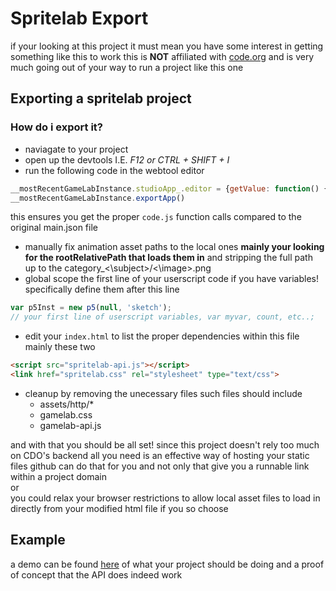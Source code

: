 # Spritelab Export
if your looking at this project it must mean you have some interest in getting something like this to work
this is **NOT** affiliated with [code.org](https://studio.code.org) and is very much going out of your way to run a project like this one

## Exporting a spritelab project

### How do i export it?
- naviagate to your project
- open up the devtools I.E. *F12 or CTRL + SHIFT + I*
- run the following code in the webtool editor
```js
__mostRecentGameLabInstance.studioApp_.editor = {getValue: function() { return __mostRecentGameLabInstance.currentCode}}
__mostRecentGameLabInstance.exportApp()
```
this ensures you get the proper `code.js` function calls compared to the original main.json file
- manually fix animation asset paths to the local ones **mainly your looking for the rootRelativePath that loads them in** and stripping the full path up to the category_<\subject>/<\image>.png
- global scope the first line of your userscript code if you have variables! specifically define them after this line
```js
var p5Inst = new p5(null, 'sketch');
// your first line of userscript variables, var myvar, count, etc..;
```
- edit your `index.html` to list the proper dependencies within this file mainly these two
```html
<script src="spritelab-api.js"></script>
<link href="spritelab.css" rel="stylesheet" type="text/css">
```
- cleanup by removing the unecessary files such files should include
  - assets/http/*
  - gamelab.css
  - gamelab-api.js

and with that you should be all set! since this project doesn't rely too much on CDO's backend all you need is an effective way of hosting your static files github can do that for you and not only that give you a runnable link within a project domain <br>
or <br>
you could relax your browser restrictions to allow local asset files to load in directly from your modified html file if you so choose

## Example
a demo can be found [here](https://varrience.github.io/Spritelab/Untitled%20Project/index.html) of what your project should be doing and a proof of concept that the API does indeed work
